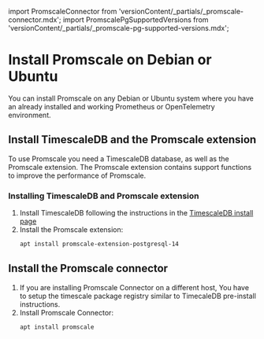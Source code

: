 import PromscaleConnector from 'versionContent/_partials/_promscale-connector.mdx';
import PromscalePgSupportedVersions from 'versionContent/_partials/_promscale-pg-supported-versions.mdx';
# Install Promscale on Debian or Ubuntu
You can install Promscale on any Debian or Ubuntu system where you have an
already installed and working Prometheus or OpenTelemetry environment.

## Install TimescaleDB and the Promscale extension
To use Promscale you need a TimescaleDB database, as well as the Promscale
extension. The Promscale extension contains support functions to improve
the performance of Promscale.

<procedure>

### Installing TimescaleDB and Promscale extension

1.  Install TimescaleDB following the instructions in the
    [TimescaleDB install page][tsdb-install-self-hosted]
1.  Install the Promscale extension:
    ```bash
    apt install promscale-extension-postgresql-14
    ```
    <PromscalePgSupportedVersions />
    
</procedure>

## Install the Promscale connector 

<PromscaleConnector />

1.  If you are installing Promscale Connector on a different host, You have to setup
    the timescale package registry similar to TimecaleDB pre-install instructions.
1.  Install Promscale Connector:
    ```bash
    apt install promscale
    ```

[tsdb-install-self-hosted]: /install/:currentVersion:/self-hosted/

